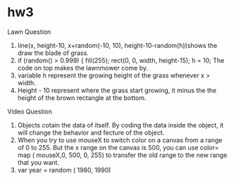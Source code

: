 # hw3
Lawn Question
1. line(x, height-10, x+random(-10, 10), height-10-random(h))shows the draw the blade of grass.
2. if (random() > 0.999) {
    fill(255);
    rect(0, 0, width, height-15);
    h = 10;
    The code on top makes the lawnmower come by.
3. variable h represent the growing height of the grass whenever x > width.
4. Height - 10 represent where the grass start growing, it minus the the height of the brown rectangle at the bottom.

Video Question
1. Objects cotain the data of itself. By coding the data inside the object, it will change the behavior and fecture of the 
object.
2. When you try to use mouseX to switch color on a canvas from a range of 0 to 255. But the x range on the canvas is 500, you can use color= map ( mouseX,0, 500, 0, 255) to transfer the old range to the new range that you want.
3. var year = random ( 1980, 1990)
